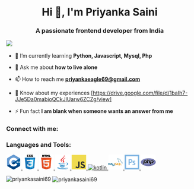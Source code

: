 <h1 align="center">Hi 👋, I'm Priyanka Saini</h1>
<h3 align="center">A passionate frontend developer from India</h3>

<p align="left"> <img src="https://drive.google.com/file/d/1baIh7-JJe5Da0mabioQCkJlUarw6ZCZg/view" /> </p>

- 🌱 I’m currently learning **Python, Javascript, Mysql, Php**

- 💬 Ask me about **how to live alone**

- 📫 How to reach me **priyankaeagle69@gmail.com**

- 📄 Know about my experiences [https://drive.google.com/file/d/1baIh7-JJe5Da0mabioQCkJlUarw6ZCZg/view]

- ⚡ Fun fact **I am blank when someone wants an answer from me**

<h3 align="left">Connect with me:</h3>
<p align="left">
</p>

<h3 align="left">Languages and Tools:</h3>
<p align="left"> <a href="https://www.w3schools.com/cpp/" target="_blank" rel="noreferrer"> <img src="https://raw.githubusercontent.com/devicons/devicon/master/icons/cplusplus/cplusplus-original.svg" alt="cplusplus" width="40" height="40"/> </a> <a href="https://www.w3schools.com/css/" target="_blank" rel="noreferrer"> <img src="https://raw.githubusercontent.com/devicons/devicon/master/icons/css3/css3-original-wordmark.svg" alt="css3" width="40" height="40"/> </a> <a href="https://www.w3.org/html/" target="_blank" rel="noreferrer"> <img src="https://raw.githubusercontent.com/devicons/devicon/master/icons/html5/html5-original-wordmark.svg" alt="html5" width="40" height="40"/> </a> <a href="https://www.java.com" target="_blank" rel="noreferrer"> <img src="https://raw.githubusercontent.com/devicons/devicon/master/icons/java/java-original.svg" alt="java" width="40" height="40"/> </a> <a href="https://developer.mozilla.org/en-US/docs/Web/JavaScript" target="_blank" rel="noreferrer"> <img src="https://raw.githubusercontent.com/devicons/devicon/master/icons/javascript/javascript-original.svg" alt="javascript" width="40" height="40"/> </a> <a href="https://kotlinlang.org" target="_blank" rel="noreferrer"> <img src="https://www.vectorlogo.zone/logos/kotlinlang/kotlinlang-icon.svg" alt="kotlin" width="40" height="40"/> </a> <a href="https://www.mysql.com/" target="_blank" rel="noreferrer"> <img src="https://raw.githubusercontent.com/devicons/devicon/master/icons/mysql/mysql-original-wordmark.svg" alt="mysql" width="40" height="40"/> </a> <a href="https://www.photoshop.com/en" target="_blank" rel="noreferrer"> <img src="https://raw.githubusercontent.com/devicons/devicon/master/icons/photoshop/photoshop-line.svg" alt="photoshop" width="40" height="40"/> </a> <a href="https://www.php.net" target="_blank" rel="noreferrer"> <img src="https://raw.githubusercontent.com/devicons/devicon/master/icons/php/php-original.svg" alt="php" width="40" height="40"/> </a> </p>

<p><img align="left" src="https://github-readme-stats.vercel.app/api/top-langs?username=priyankasaini69&show_icons=true&locale=en&layout=compact" alt="priyankasaini69" /></p>

<p>&nbsp;<img align="center" src="https://github-readme-stats.vercel.app/api?username=priyankasaini69&show_icons=true&locale=en" alt="priyankasaini69" /></p>
